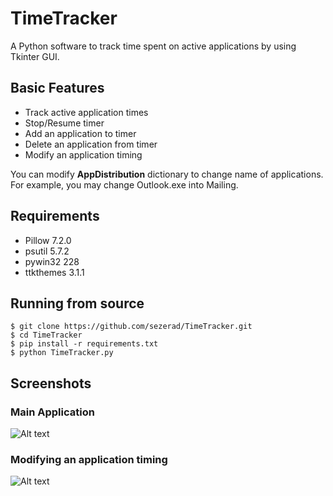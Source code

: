 # TimeTracker
A Python software to track time spent on active applications by using Tkinter GUI.

## Basic Features
* Track active application times
* Stop/Resume timer
* Add an application to timer
* Delete an application from timer
* Modify an application timing

You can modify **AppDistribution** dictionary to change name of applications. For example, you may change Outlook.exe into Mailing.

## Requirements
* Pillow 7.2.0
* psutil 5.7.2
* pywin32 228
* ttkthemes 3.1.1

## Running from source
    $ git clone https://github.com/sezerad/TimeTracker.git
    $ cd TimeTracker
    $ pip install -r requirements.txt
    $ python TimeTracker.py

## Screenshots
### Main Application
![Alt text](https://github.com/sezerad/TimeTracker/blob/master/Screenshots/TimeTrackerApp.png?raw=true "Time Tracker App")
### Modifying an application timing
![Alt text](https://github.com/sezerad/TimeTracker/blob/master/Screenshots/Menu1.png?raw=true "Time Tracker App")
